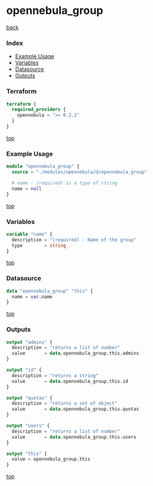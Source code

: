 # opennebula_group

[back](../opennebula.md)

### Index

- [Example Usage](#example-usage)
- [Variables](#variables)
- [Datasource](#datasource)
- [Outputs](#outputs)

### Terraform

```terraform
terraform {
  required_providers {
    opennebula = ">= 0.2.2"
  }
}
```

[top](#index)

### Example Usage

```terraform
module "opennebula_group" {
  source = "./modules/opennebula/d/opennebula_group"

  # name - (required) is a type of string
  name = null
}
```

[top](#index)

### Variables

```terraform
variable "name" {
  description = "(required) - Name of the group"
  type        = string
}
```

[top](#index)

### Datasource

```terraform
data "opennebula_group" "this" {
  name = var.name
}
```

[top](#index)

### Outputs

```terraform
output "admins" {
  description = "returns a list of number"
  value       = data.opennebula_group.this.admins
}

output "id" {
  description = "returns a string"
  value       = data.opennebula_group.this.id
}

output "quotas" {
  description = "returns a set of object"
  value       = data.opennebula_group.this.quotas
}

output "users" {
  description = "returns a list of number"
  value       = data.opennebula_group.this.users
}

output "this" {
  value = opennebula_group.this
}
```

[top](#index)